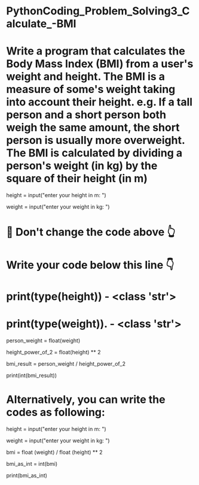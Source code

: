 # PythonCoding_Problem_Solving3_Calculate_-BMI
# Write a program that calculates the Body Mass Index (BMI) from a user's weight and height.  The BMI is a measure of some's weight taking into account their height. e.g. If a tall person and a short person both weigh the same amount, the short person is usually more overweight.  The BMI is calculated by dividing a person's weight (in kg) by the square of their height (in m)

height = input("enter your height in m: ")

weight = input("enter your weight in kg: ")

# 🚨 Don't change the code above 👆

# Write your code below this line 👇

# print(type(height)) - <class 'str'>

# print(type(weight)). - <class 'str'>

person_weight = float(weight)

height_power_of_2 = float(height) ** 2

bmi_result = person_weight / height_power_of_2

print(int(bmi_result))

# Alternatively, you can write the codes as following:

height = input("enter your height in m: ")

weight = input("enter your weight in kg: ")

bmi = float (weight) / float (height) ** 2

bmi_as_int = int(bmi)

print(bmi_as_int)
